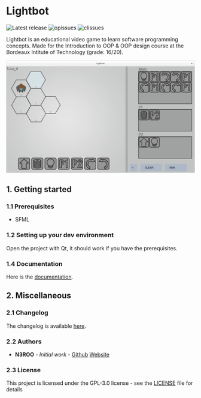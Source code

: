 # Lightbot
![Latest release](https://img.shields.io/github/release/N3ROO/Lightbot.svg)
![opissues](https://img.shields.io/github/issues/N3ROO/Lightbot.svg) 
![clissues](https://img.shields.io/github/issues-closed/N3ROO/Lightbot.svg)

Lightbot is an educational video game to learn software programming concepts. Made for the Introduction to OOP & OOP design course at the Bordeaux Intitute of Technology (grade: 16/20).

![preview](.github/screenshot.png)

## 1. Getting started
### 1.1 Prerequisites
- SFML


### 1.2 Setting up your dev environment
Open the project with Qt, it should work if you have the prerequisites.

### 1.4 Documentation
Here is the [documentation](docs).

## 2. Miscellaneous
### 2.1 Changelog
The changelog is available [here](CHANGELOG.md).

### 2.2 Authors
- **N3ROO** - *Initial work* - [Github](https://github.com/N3ROO) [Website](https://n3roo.github.io/)

### 2.3 License
This project is licensed under the GPL-3.0 license - see the [LICENSE](LICENSE.md) file for details